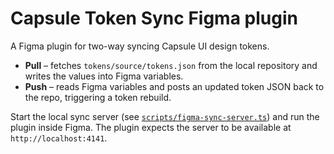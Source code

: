 # Capsule Token Sync Figma plugin

A Figma plugin for two-way syncing Capsule UI design tokens.

- **Pull** – fetches `tokens/source/tokens.json` from the local repository and writes the values into Figma variables.
- **Push** – reads Figma variables and posts an updated token JSON back to the repo, triggering a token rebuild.

Start the local sync server (see [`scripts/figma-sync-server.ts`](../../scripts/figma-sync-server.ts)) and run the plugin inside Figma. The plugin expects the server to be available at `http://localhost:4141`.
